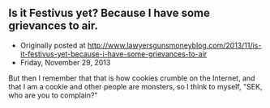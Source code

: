## Is it Festivus yet? Because I have some grievances to air.

 * Originally posted at http://www.lawyersgunsmoneyblog.com/2013/11/is-it-festivus-yet-because-i-have-some-grievances-to-air
 * Friday, November 29, 2013

But then I remember that that is how cookies crumble on the Internet, and that I am a cookie and other people are monsters, so I think to myself, "SEK, who are you to complain?"